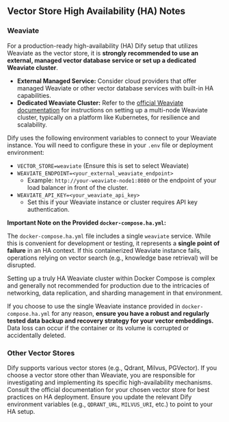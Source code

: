 ## Vector Store High Availability (HA) Notes

### Weaviate

For a production-ready high-availability (HA) Dify setup that utilizes Weaviate as the vector store, it is **strongly recommended to use an external, managed vector database service or set up a dedicated Weaviate cluster**.

*   **External Managed Service:** Consider cloud providers that offer managed Weaviate or other vector database services with built-in HA capabilities.
*   **Dedicated Weaviate Cluster:** Refer to the [official Weaviate documentation](https://weaviate.io/developers/weaviate/concepts/cluster) for instructions on setting up a multi-node Weaviate cluster, typically on a platform like Kubernetes, for resilience and scalability.

Dify uses the following environment variables to connect to your Weaviate instance. You will need to configure these in your `.env` file or deployment environment:

*   `VECTOR_STORE=weaviate` (Ensure this is set to select Weaviate)
*   `WEAVIATE_ENDPOINT=<your_external_weaviate_endpoint>`
    *   Example: `http://your-weaviate-node1:8080` or the endpoint of your load balancer in front of the cluster.
*   `WEAVIATE_API_KEY=<your_weaviate_api_key>`
    *   Set this if your Weaviate instance or cluster requires API key authentication.

**Important Note on the Provided `docker-compose.ha.yml`:**

The `docker-compose.ha.yml` file includes a single `weaviate` service. While this is convenient for development or testing, it represents a **single point of failure** in an HA context. If this containerized Weaviate instance fails, operations relying on vector search (e.g., knowledge base retrieval) will be disrupted.

Setting up a truly HA Weaviate cluster within Docker Compose is complex and generally not recommended for production due to the intricacies of networking, data replication, and sharding management in that environment.

If you choose to use the single Weaviate instance provided in `docker-compose.ha.yml` for any reason, **ensure you have a robust and regularly tested data backup and recovery strategy for your vector embeddings.** Data loss can occur if the container or its volume is corrupted or accidentally deleted.

### Other Vector Stores

Dify supports various vector stores (e.g., Qdrant, Milvus, PGVector). If you choose a vector store other than Weaviate, you are responsible for investigating and implementing its specific high-availability mechanisms. Consult the official documentation for your chosen vector store for best practices on HA deployment. Ensure you update the relevant Dify environment variables (e.g., `QDRANT_URL`, `MILVUS_URI`, etc.) to point to your HA setup.
